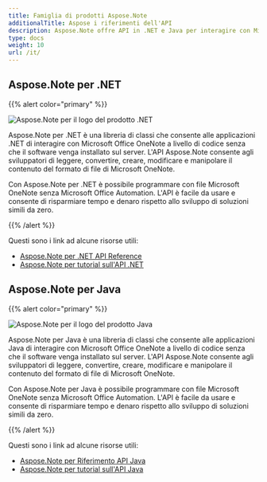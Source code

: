```yaml
---
title: Famiglia di prodotti Aspose.Note
additionalTitle: Aspose i riferimenti dell'API
description: Aspose.Note offre API in .NET e Java per interagire con Microsoft Office OneNote a livello di codice senza che il software venga installato sul server. Le API Aspose.Note consentono agli sviluppatori di leggere, convertire, creare, modificare e manipolare il contenuto del formato di file di Microsoft OneNote.
type: docs
weight: 10
url: /it/
---
```


## Aspose.Note per .NET

{{% alert color="primary" %}} 

![Aspose.Note per il logo del prodotto .NET](../home_1.png)

Aspose.Note per .NET è una libreria di classi che consente alle applicazioni .NET di interagire con Microsoft Office OneNote a livello di codice senza che il software venga installato sul server. L'API Aspose.Note consente agli sviluppatori di leggere, convertire, creare, modificare e manipolare il contenuto del formato di file di Microsoft OneNote.

Con Aspose.Note per .NET è possibile programmare con file Microsoft OneNote senza Microsoft Office Automation. L'API è facile da usare e consente di risparmiare tempo e denaro rispetto allo sviluppo di soluzioni simili da zero.

{{% /alert %}} 

Questi sono i link ad alcune risorse utili:
- [Aspose.Note per .NET API Reference](/note/it/net/)
- [Aspose.Note per tutorial sull'API .NET](/tutorials/note/it/net/)

## Aspose.Note per Java

{{% alert color="primary" %}} 

![Aspose.Note per il logo del prodotto Java](../home_2.png)

Aspose.Note per Java è una libreria di classi che consente alle applicazioni Java di interagire con Microsoft Office OneNote a livello di codice senza che il software venga installato sul server. L'API Aspose.Note consente agli sviluppatori di leggere, convertire, creare, modificare e manipolare il contenuto del formato di file di Microsoft OneNote.

Con Aspose.Note per Java è possibile programmare con file Microsoft OneNote senza Microsoft Office Automation. L'API è facile da usare e consente di risparmiare tempo e denaro rispetto allo sviluppo di soluzioni simili da zero.

{{% /alert %}} 

Questi sono i link ad alcune risorse utili:
- [Aspose.Note per Riferimento API Java](/note/java/)
- [Aspose.Note per tutorial sull'API Java](/tutorials/note/it/java/)